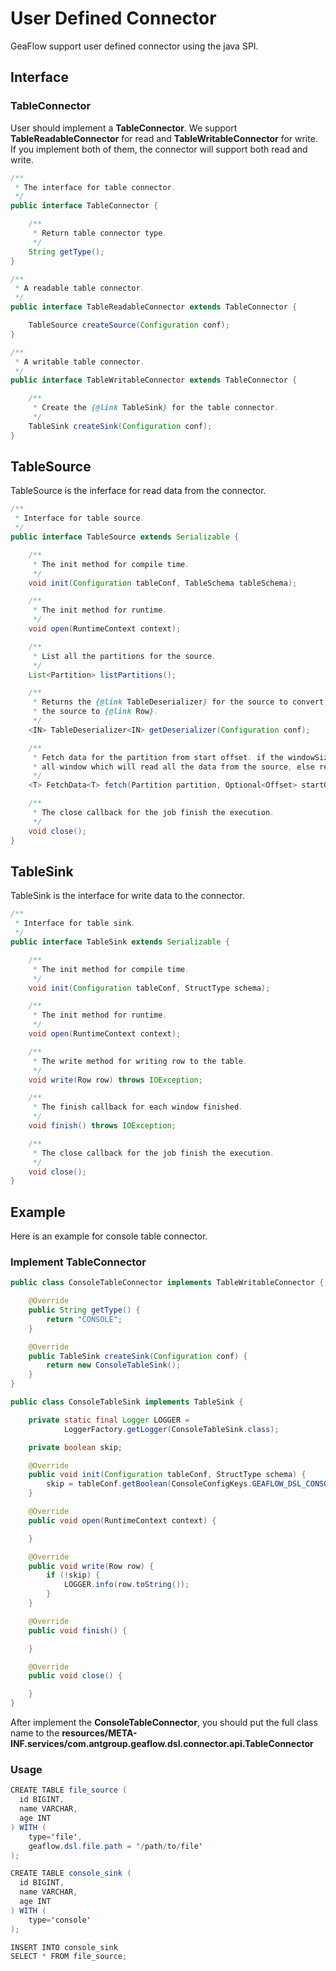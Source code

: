 # User Defined Connector
GeaFlow support user defined connector using the java SPI.
## Interface
### TableConnector
User should implement a **TableConnector**. We support **TableReadableConnector** for read and **TableWritableConnector** for write. If you implement both of them, the connector will support both read and write.

```java
/**
 * The interface for table connector.
 */
public interface TableConnector {

    /**
     * Return table connector type.
     */
    String getType();
}

/**
 * A readable table connector.
 */
public interface TableReadableConnector extends TableConnector {

    TableSource createSource(Configuration conf);
}

/**
 * A writable table connector.
 */
public interface TableWritableConnector extends TableConnector {

    /**
     * Create the {@link TableSink} for the table connector.
     */
    TableSink createSink(Configuration conf);
}
```

## TableSource
TableSource is the inferface for read data from the connector.

```java
/**
 * Interface for table source.
 */
public interface TableSource extends Serializable {

    /**
     * The init method for compile time.
     */
    void init(Configuration tableConf, TableSchema tableSchema);

    /**
     * The init method for runtime.
     */
    void open(RuntimeContext context);

    /**
     * List all the partitions for the source.
     */
    List<Partition> listPartitions();

    /**
     * Returns the {@link TableDeserializer} for the source to convert data read from
     * the source to {@link Row}.
     */
    <IN> TableDeserializer<IN> getDeserializer(Configuration conf);

    /**
     * Fetch data for the partition from start offset. if the windowSize is -1, it represents an
     * all-window which will read all the data from the source, else return widow size for data.
     */
    <T> FetchData<T> fetch(Partition partition, Optional<Offset> startOffset, long windowSize) throws IOException;

    /**
     * The close callback for the job finish the execution.
     */
    void close();
}

```

## TableSink
TableSink is the interface for write data to the connector.

```java
/**
 * Interface for table sink.
 */
public interface TableSink extends Serializable {

    /**
     * The init method for compile time.
     */
    void init(Configuration tableConf, StructType schema);

    /**
     * The init method for runtime.
     */
    void open(RuntimeContext context);

    /**
     * The write method for writing row to the table.
     */
    void write(Row row) throws IOException;

    /**
     * The finish callback for each window finished.
     */
    void finish() throws IOException;

    /**
     * The close callback for the job finish the execution.
     */
    void close();
}
```

## Example
Here is an example for console table connector.

### Implement TableConnector

```java
public class ConsoleTableConnector implements TableWritableConnector {

    @Override
    public String getType() {
        return "CONSOLE";
    }

    @Override
    public TableSink createSink(Configuration conf) {
        return new ConsoleTableSink();
    }
}

public class ConsoleTableSink implements TableSink {

    private static final Logger LOGGER = 
			LoggerFactory.getLogger(ConsoleTableSink.class);

    private boolean skip;

    @Override
    public void init(Configuration tableConf, StructType schema) {
        skip = tableConf.getBoolean(ConsoleConfigKeys.GEAFLOW_DSL_CONSOLE_SKIP);
    }

    @Override
    public void open(RuntimeContext context) {

    }

    @Override
    public void write(Row row) {
        if (!skip) {
            LOGGER.info(row.toString());
        }
    }

    @Override
    public void finish() {

    }

    @Override
    public void close() {

    }
}
```
After implement the **ConsoleTableConnector**, you should put the full class name to
the **resources/META-INF.services/com.antgroup.geaflow.dsl.connector.api.TableConnector**

### Usage

```java
CREATE TABLE file_source (
  id BIGINT,
  name VARCHAR,
  age INT
) WITH (
	type='file',
    geaflow.dsl.file.path = '/path/to/file'
);

CREATE TABLE console_sink (
  id BIGINT,
  name VARCHAR,
  age INT
) WITH (
	type='console'
);

INSERT INTO console_sink
SELECT * FROM file_source;
```


